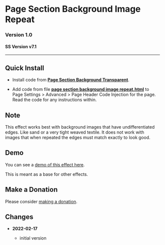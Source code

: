 # Page Section Background Image Repeat

### Version 1.0

#### SS Version v7.1

---

## Quick Install

* Install code from
  **[Page Section Background Transparent](https://github.com/tomsWebConsulting/twcsl/tree/main/v7.1/Page%20Section%20Background%20Transparent#page-section-background-transparent)**.
  
* Add code from file
  **[page section background image repeat.html](page%20section%20background%20image%20repeat.html#L1)**
  to Page Settings > Advanced > Page Header Code Injection for the page. Read
  the code for any instructions within.

## Note

This effect works best with background images that have undifferentiated edges.
Like sand or a very tight weaved textile. It does not work with images that
when repeated the edges must match exactly to look good.

## Demo

You can see a
[demo of this effect here](https://toms-web-consulting-demos.squarespace.com/page-section-background-transparent?password=twcdemos).

This is meant as a base for other effects.

## Make a Donation

Please consider
[making a donation](https://github.com/tomsWebConsulting/twcsl#make-a-donation).

## Changes

<!-- * **2021-08-15**
  
  * added kill upon user action
  * bumped version to 0.2d0
  -->
* **2022-02-17**
  
  * initial version
